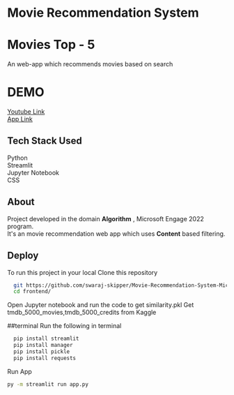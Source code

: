 # Movie Recommendation System
# Movies Top - 5
An web-app which recommends movies based on search
# DEMO
[Youtube Link](https://studio.youtube.com/video/uQqW3SjQ8fc/edit)<br/>
[App Link](https://recommend5.herokuapp.com/)<br/>
## Tech Stack Used
Python<br/>
Streamlit<br/>
Jupyter Notebook<br/>
CSS<br/>
## About
Project developed in the domain **Algorithm** , Microsoft Engage 2022 program.<br/>
It's an movie recommendation web app which uses **Content** based filtering.
## Deploy
To run this project in your local
Clone this repository
```bash
  git https://github.com/swaraj-skipper/Movie-Recommendation-System-Microsoft-Engage.git
  cd frontend/
```
Open Jupyter notebook and run the code to get similarity.pkl
Get tmdb_5000_movies,tmdb_5000_credits from Kaggle

##terminal
Run the following in terminal
```bash
  pip install streamlit
  pip install manager
  pip install pickle
  pip install requests
```

Run App
```bash
py -m streamlit run app.py
```
